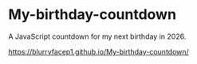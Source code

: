 # My-birthday-countdown


A JavaScript countdown for my next birthday in 2026. 

https://blurryfacep1.github.io/My-birthday-countdown/
